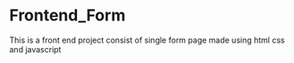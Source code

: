 # Frontend_Form
This is a front end project consist of single form page made using html css and javascript 
